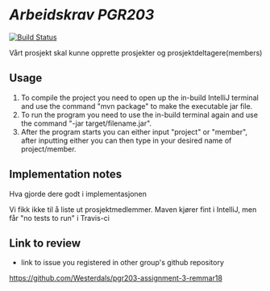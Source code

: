 # *Arbeidskrav PGR203*

[![Build Status](https://travis-ci.com/Westerdals/pgr203-assignment-3-TobiasLab.svg?token=qTCbfgBWiKDTkhBLrDux&branch=master)](https://travis-ci.com/Westerdals/pgr203-assignment-3-TobiasLab)

Vårt prosjekt skal kunne opprette prosjekter og prosjektdeltagere(members)

## Usage

1. To compile the project you need to open up the in-build IntelliJ terminal and use the command "mvn package" to make the executable jar file. 
2. To run the program you need to use the in-build terminal again and use the command "-jar target/filename.jar".
3. After the program starts you can either input "project" or "member", after inputting either you can then type in your desired name of project/member.



 ## Implementation notes
 
Hva gjorde dere godt i implementasjonen

Vi fikk ikke til å liste ut prosjektmedlemmer.
Maven kjører fint i IntelliJ, men får "no tests to run" i Travis-ci

## Link to review

* link to issue you registered in other group's github repository

https://github.com/Westerdals/pgr203-assignment-3-remmar18